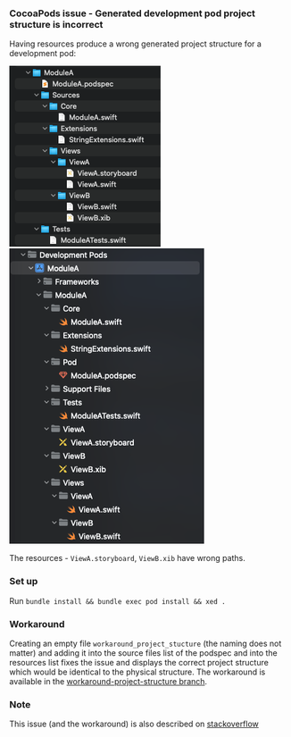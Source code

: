 ### CocoaPods issue - Generated development pod project structure is incorrect

Having resources produce a wrong generated project structure for a development pod:

![Physical structure](physical-structure.png)
![Xcode structure](xcode-structure.png)

The resources - `ViewA.storyboard`, `ViewB.xib` have wrong paths.

### Set up

Run `bundle install && bundle exec pod install && xed .`

### Workaround

Creating an empty file `workaround_project_stucture` (the naming does not matter) and adding it into the source files list of the podspec and into the resources list fixes the issue and displays the correct project structure which would be identical to the physical structure.
The workaround is available in the [workaround-project-structure branch](https://github.com/cristi-lupu/cocoapods-issue/tree/workaround-project-structure).

### Note

This issue (and the workaround) is also described on [stackoverflow](https://stackoverflow.com/a/65511402)
